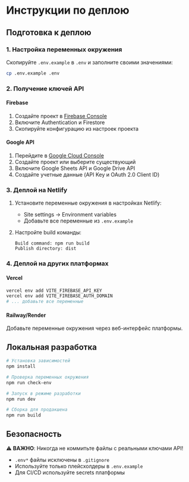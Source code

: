 # Инструкции по деплою

## Подготовка к деплою

### 1. Настройка переменных окружения

Скопируйте `.env.example` в `.env` и заполните своими значениями:

```bash
cp .env.example .env
```

### 2. Получение ключей API

#### Firebase
1. Создайте проект в [Firebase Console](https://console.firebase.google.com/)
2. Включите Authentication и Firestore
3. Скопируйте конфигурацию из настроек проекта

#### Google API
1. Перейдите в [Google Cloud Console](https://console.cloud.google.com/)
2. Создайте проект или выберите существующий
3. Включите Google Sheets API и Google Drive API
4. Создайте учетные данные (API Key и OAuth 2.0 Client ID)

### 3. Деплой на Netlify

1. Установите переменные окружения в настройках Netlify:
   - Site settings → Environment variables
   - Добавьте все переменные из `.env.example`

2. Настройте build команды:
   ```
   Build command: npm run build
   Publish directory: dist
   ```

### 4. Деплой на других платформах

#### Vercel
```bash
vercel env add VITE_FIREBASE_API_KEY
vercel env add VITE_FIREBASE_AUTH_DOMAIN
# ... добавьте все переменные
```

#### Railway/Render
Добавьте переменные окружения через веб-интерфейс платформы.

## Локальная разработка

```bash
# Установка зависимостей
npm install

# Проверка переменных окружения
npm run check-env

# Запуск в режиме разработки
npm run dev

# Сборка для продакшена
npm run build
```

## Безопасность

⚠️ **ВАЖНО**: Никогда не коммитьте файлы с реальными ключами API!

- `.env*` файлы исключены в `.gitignore`
- Используйте только плейсхолдеры в `.env.example`
- Для CI/CD используйте secrets платформы 